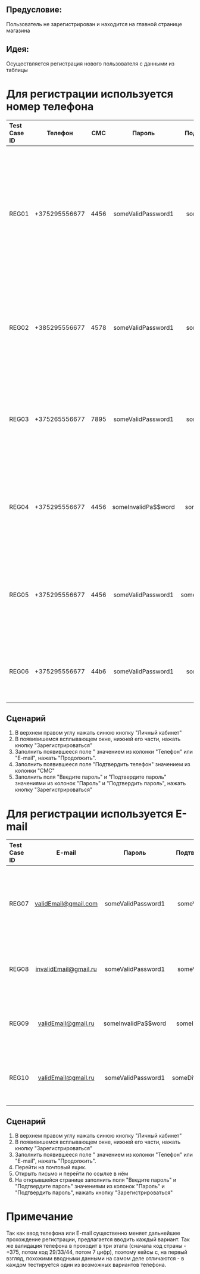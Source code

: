 ## Предусловие: 

Пользователь не зарегистрирован и находится на главной странице магазина

## Идея:

Осуществляется регистрация нового пользователя с данными из таблицы

# Для регистрации используется номер телефона

|Test Case ID| Телефон | СМС | Пароль | Подтвердить пароль | Ожидаемый результат |
|:---------- |:-------:|:---:|:------:| :----------------: |--------------------:|
| REG01 | +375295556677 | 4456 | someValidPassword1 | someValidPassword1 | Возврат на главную страницу, в верхнем правом углу кнопка "Личный кабинет" меняет надпись на "Привет!", при нажатии выпадает меню с различными функциями и кнопкой "Выйти" |
| REG02 | +385295556677 | 4578 | someValidPassword1 | someValidPassword1 | Регистрация заблокирована на шаге 3. Поле подсвечено красным, под ним сообщение "Введите корректный номер или E-mail"|
| REG03 | +375265556677 | 7895 | someValidPassword1 | someValidPassword1 | Регистрация заблокирована на шаге 3. Поле подсвечено красным, под ним сообщение "Введите корректный номер или E-mail"|
| REG04 | +375295556677 | 4456 | someInvalidPa$$word | someInvalidPa$$word |Регистрация заблокирована на шаге 5. Поле "Пароль" подсвечено красным, под ним сообщение о том, что такой пароль не подходит | 
| REG05 | +375295556677 | 4456 | someValidPassword1 | someDifferentPassword1 |Регистрация заблокирована на шаге 5. Поле "Подтвердить пароль" подсвечено красным, под ним сообщение "Пароли не совпадают" | 
| REG06 | +375295556677 | 44b6 | someValidPassword1 | someValidPassword1 | Регистрация заблокирована на шаге 4, поле подсвечено, сообщая о невалидном коде из СМС |

## Сценарий
1. В верхнем правом углу нажать синюю кнопку "Личный кабинет"
2. В появивишемся всплывающем окне, нижней его части, нажать кнопку "Зарегистрироваться" 
3. Заполнить появившееся поле " значением из колонки "Телефон" или "E-mail", нажать "Продолжить".
4. Заполнить появившееся поле "Подтвердить телефон" значением из колонки "СМС"
5. Заполнить поля "Введите пароль" и "Подтвердите пароль" значениями из колонок "Пароль" и "Подтвердить пароль", нажать кнопку "Зарегистрироваться"


# Для регистрации используется E-mail

|Test Case ID | E-mail | Пароль | Подтвердить пароль | Ожидаемый результат |
|:----------- |:------:|:------:| :----------------: |--------------------:|
| REG07 | validEmail@gmail.com | someValidPassword1 | someValidPassword1 |Возврат на главную страницу, в верхнем правом углу кнопка "Личный кабинет" меняет надпись на "validEmail@gmail.com", при нажатии выпадает меню с различными функциями и кнопкой "Выйти" | 
| REG08 | invalidEmail@gmail.ru | someValidPassword1 | someValidPassword1 |Регистрация заблокирована на шаге 3. Поле подсвечено красным, под ним сообщение "Введите корректный номер или E-mail" | 
| REG09 | validEmail@gmail.ru | someInvalidPa$$word | someInvalidPa$$word |Регистрация заблокирована на шаге 6. Поле "Пароль" подсвечено красным, под ним сообщение о том, что такой пароль не подходит | 
| REG10 | validEmail@gmail.ru | someValidPassword1 | someDifferentPassword1 |Регистрация заблокирована на шаге 6. Поле "Подтвердить пароль" подсвечено красным, под ним сообщение "Пароли не совпадают" | 


## Сценарий
1. В верхнем правом углу нажать синюю кнопку "Личный кабинет"
2. В появивишемся всплывающем окне, нижней его части, нажать кнопку "Зарегистрироваться" 
3. Заполнить появившееся поле " значением из колонки "Телефон" или "E-mail", нажать "Продолжить".
4. Перейти на почтовый ящик.
5. Открыть письмо и перейти по ссылке в нём
6. На открывшейся странице заполнить поля "Введите пароль" и "Подтвердите пароль" значениями из колонок "Пароль" и "Подтвердить пароль", нажать кнопку "Зарегистрироваться"


# Примечание

Так как ввод телефона или E-mail существенно меняет дальнейшее прохождение регистрации, предлагается вводить каждый вариант. Так же валидация телефона в проходит в три этапа (сначала код страны - +375, потом код 29/33/44, потом 7 цифр), поэтому кейсы с, на первый взгляд, похожими вводными данными на самом деле отличаются - в каждом тестируется один из возможных вариантов телефона.